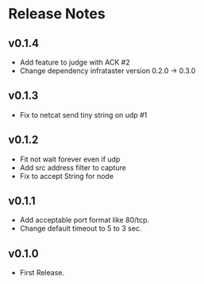# Release Notes

## v0.1.4

* Add feature to judge with ACK #2
* Change dependency infrataster version 0.2.0 -> 0.3.0 

## v0.1.3

* Fix to netcat send tiny string on udp #1

## v0.1.2

* Fit not wait forever even if udp
* Add src address filter to capture
* Fix to accept String for node

## v0.1.1

* Add acceptable port format like 80/tcp.
* Change default timeout to 5 to 3 sec.

## v0.1.0

* First Release.
